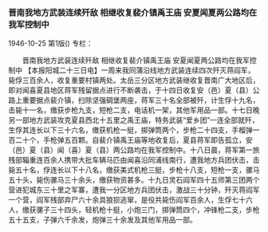 ### 晋南我地方武装连续歼敌  相继收复裴介镇禹王庙  安夏闻夏两公路均在我军控制中

1946-10-25
第1版()
专栏：

　　晋南我地方武装连续歼敌
    相继收复裴介镇禹王庙
    安夏闻夏两公路均在我军控制中
    【本报阳城二十三日电】一周来我同蒲沿线地方武装连续四次歼灭蒋阎军，毙俘三百余人，收复重要村镇两处。太岳三分区地方武装继收复晋南广大地区后，即对闻喜夏县地区蒋军残留据点进行不断袭击，于十四日收复安（邑）夏（县）公路上重要据点裴介镇，扫除坚强碉堡两座，蒋军三十名全部被歼，计生俘十九名，击毙十一名，缴获步枪九支，短枪二支，电话机一架，其他军用品一部。十七日晚另一部地方武装攻克夏县西北十五里之禹王庙，特务武装“爱乡团”一连全部就歼，生俘其连长以下三十六名，缴获机枪一挺，掷弹筒两个，步枪二十四支，手榴弹一百二十个，手枪弹五百颗。自裴介镇禹王庙等地收复后，夏县蒋军即告孤立，安（邑）夏（县）闻（喜）夏（县）两公路均在我军控制中。十八日晨，蒋军第一旅残部辎重连百余人携带大批车辆马匹由闻喜沿同浦线南行，遭我地方兵团伏击，击毙五十名，俘连长以下十八名，缴获美式机枪三挺，步枪十八支，短枪一支，骡马五十头，毙伤骡马三十余头，缴获物资甚多。十九日灵石阎军四十五师第三团两个营进犯城东三十里之军寨，遭我一分区地方兵团伏击，激战三十分钟，歼灭蒋阎军一个营，阎军残部弃尸六十余具狼狈逃窜，是役共毙伤阎军百余人，生俘七十六人，缴获骡子三十四头，轻机枪十挺，小炮三门，掷弹筒四个，冲锋枪二支，步枪五十五支，子弹六千余发，炮弹三十余发及其他军用品一部。
